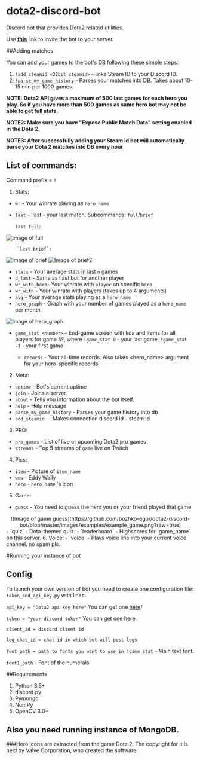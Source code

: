 # dota2-discord-bot

Discord bot that provides Dota2 related utilities.



Use [**this**](https://discordapp.com/oauth2/authorize?client_id=189656913246420992&scope=bot&permissions=268561414) link to invite the bot to your server.

##Adding matches

You can add your games to the bot's DB following these simple steps:

1. `!add_steamid <32bit steamid>` - links Steam ID to your Discord ID.
2. `!parse_my_game_history` - Parses your matches into DB. Takes about 10-15 min per 1000 games. 

**NOTE: Dota2 API gives a maximum of 500 last games for each hero you play. So if you have more than 500 games as same hero bot may not be able to get full stats.**

**NOTE2: Make sure you have "Expose Public Match Data" setting enabled in the Dota 2.**

**NOTE3: After successfully adding your Steam id bot will automatically parse your Dota 2 matches into DB every hour**
## List of commands:
Command prefix = `!`

1. Stats:
  - `wr`          - Your winrate playing as `hero_name`
  - `last`        - !last - your last match. Subcommands: `full`/`brief`
 
      `last full`:

 ![Image of full](https://github.com/bozhko-egor/dota2-discord-bot/blob/master/images/examples/postgame_example.png?raw=true)

        `last brief`: 
  ![Image of brief](https://github.com/bozhko-egor/dota2-discord-bot/blob/master/images/examples/lineup_example.png?raw=true) ![Image of brief2](https://github.com/bozhko-egor/dota2-discord-bot/blob/master/images/examples/itemlist_example.png?raw=true)
  - `stats`       - Your average stats in last `n` games
  - `p_last`      - Same as !last but for another player
  - `wr_with_hero`- Your winrate with `player` on specific `hero`
  - `wr_with`     - Your winrate with players (takes up to 4 arguments)
  - `avg`         - Your average stats playing as a `hero_name`
  - `hero_graph`  - Graph with your number of games played as a `hero_name` per month
 
  ![Image of hero_graph](https://github.com/bozhko-egor/dota2-discord-bot/blob/master/images/graphs/hero.png?raw=true)
  - `game_stat <number>` - End-game screen with kda and items for all players for game №<number>, where `!game_stat 0` - your last game, `!game_stat -1` - your first game
     - `records`     - Your all-time records. Also takes <hero_name> argument for your hero-specific records.
2. Meta:
  - `uptime`      - Bot's current uptime
  - `join`        - Joins a server.
  - `about`       - Tells you information about the bot itself.
  - `help`        - Help message
  - `parse_my_game_history` - Parses your game history into db
  - `add_steamid ` - Makes connection discord id - steam id
3. PRO:
  - `pro_games`   - List of live or upcoming Dota2 pro games
  - `streams`     - Top 5 streams of `game` live on Twitch
4. Pics:
  - `item`        - Picture of `item_name`
  - `wow`         - Eddy Wally
  - `hero`        - `hero_name` 's icon
5. Game:
  - `guess`       - You need to guess the hero you or your friend played that game  
<center>![Image of game guess](https://github.com/bozhko-egor/dota2-discord-bot/blob/master/images/examples/example_game.png?raw=true)</center>
  - `quiz`        - Dota-themed quiz.
  - `leaderboard` - Highscores for `game_name` on this server.
6. Voice:
  - `voice`       - Plays voice line into your current voice channel. no spam pls.


#Running your instance of bot

## Config
To launch your own version of bot you need to create one configuration file: `token_and_api_key.py` with lines:

`api_key = "Dota2 api key here"` You can get one [here](https://steamcommunity.com/login/home/?goto=%2Fdev%2Fapikey)/

`token = "your discord token"` You can get one [here](https://discordapp.com/developers/applications/me).

`client_id = discord client id`

`log_chat_id = chat id in which bot will post logs`

`font_path = path to fonts you want to use in !game_stat` - Main text font.

`font1_path` - Font of the numerals

##Requirements
1. Python 3.5+
2. discord.py
3. Pymongo
4. NumPy
5. OpenCV 3.0+

## Also you need running instance of MongoDB.





###Hero icons are extracted from the game Dota 2. The copyright for it is held by Valve Corporation, who created the software.
